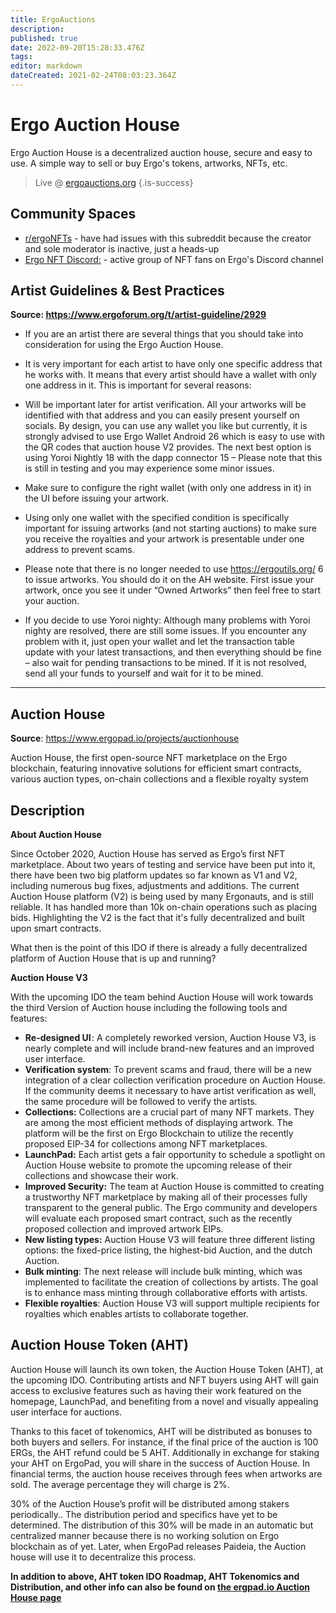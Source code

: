 ```yaml
---
title: ErgoAuctions
description: 
published: true
date: 2022-09-20T15:28:33.476Z
tags: 
editor: markdown
dateCreated: 2021-02-24T08:03:23.364Z
---
```


# Ergo Auction House

Ergo Auction House is a decentralized auction house, secure and easy to use. A simple way to sell or buy Ergo's tokens, artworks, NFTs, etc.

> Live @ [ergoauctions.org](http://ergoauctions.org)
{.is-success}


## Community Spaces

- [r/ergoNFTs](https://www.reddit.com/r/ergonfts) - have had issues with this subreddit because the creator and sole moderator is inactive, just a heads-up  
- [Ergo NFT Discord:](https://discord.gg/WsWpvbZwN2) - active group of NFT fans on Ergo's Discord channel

## Artist Guidelines & Best Practices


**Source: https://www.ergoforum.org/t/artist-guideline/2929**

- If you are an artist there are several things that you should take into consideration for using the Ergo Auction House.

- It is very important for each artist to have only one specific address that he works with. It means that every artist should have a wallet with only one address in it. This is important for several reasons:

- Will be important later for artist verification.
All your artworks will be identified with that address and you can easily present yourself on socials.
By design, you can use any wallet you like but currently, it is strongly advised to use Ergo Wallet Android 26 which is easy to use with the QR codes that auction house V2 provides. The next best option is using Yoroi Nightly 18 with the dapp connector 15 – Please note that this is still in testing and you may experience some minor issues.

- Make sure to configure the right wallet (with only one address in it) in the UI before issuing your artwork.

- Using only one wallet with the specified condition is specifically important for issuing artworks (and not starting auctions) to make sure you receive the royalties and your artwork is presentable under one address to prevent scams.

- Please note that there is no longer needed to use https://ergoutils.org/ 6 to issue artworks. You should do it on the AH website. First issue your artwork, once you see it under “Owned Artworks” then feel free to start your auction.

- If you decide to use Yoroi nighty:
Although many problems with Yoroi nighty are resolved, there are still some issues. If you encounter any problem with it, just open your wallet and let the transaction table update with your latest transactions, and then everything should be fine – also wait for pending transactions to be mined. If it is not resolved, send all your funds to yourself and wait for it to be mined.
-----
## **Auction House** 
**Source**: https://www.ergopad.io/projects/auctionhouse

Auction House, the first open-source NFT marketplace on the Ergo blockchain, featuring innovative solutions for efficient smart contracts, various auction types, on-chain collections and a flexible royalty system

**Description**
--------
**About Auction House**

Since October 2020, Auction House has served as Ergo’s first NFT marketplace. About two years of testing and service have been put into it, there have been two big platform updates so far known as V1 and V2, including numerous bug fixes, adjustments and additions. The current Auction House platform (V2) is being used by many Ergonauts, and is still reliable. It has handled more than 10k on-chain operations such as placing bids. Highlighting the V2 is the fact that it's fully decentralized and built upon smart contracts.

What then is the point of this IDO if there is already a fully decentralized platform of Auction House that is up and running?

**Auction House V3**

With the upcoming IDO the team behind Auction House will work towards the third Version of Auction house including the following tools and features:

- **Re-designed UI** : A completely reworked version, Auction House V3, is nearly complete and will include brand-new features and an improved user interface.
- **Verification system**: To prevent scams and fraud, there will be a new integration of a clear collection verification procedure on Auction House. If the community deems it necessary to have artist verification as well, the same procedure will be followed to verify the artists.
- **Collections:** Collections are a crucial part of many NFT markets. They are among the most efficient methods of displaying artwork. The platform will be the first on Ergo Blockchain to utilize the recently proposed EIP-34 for collections among NFT marketplaces.
- **LaunchPad:** Each artist gets a fair opportunity to schedule a spotlight on Auction House website to promote the upcoming release of their collections and showcase their work.
- **Improved Security:** The team at Auction House is committed to creating a trustworthy NFT marketplace by making all of their processes fully transparent to the general public. The Ergo community and developers will evaluate each proposed smart contract, such as the recently proposed collection and improved artwork EIPs.
- **New listing types:** Auction House V3 will feature three different listing options: the fixed-price listing, the highest-bid Auction, and the dutch Auction.
- **Bulk minting**: The next release will include bulk minting, which was implemented to facilitate the creation of collections by artists. The goal is to enhance mass minting through collaborative efforts with artists.
- **Flexible royalties**: Auction House V3 will support multiple recipients for royalties which enables artists to collaborate together.

**Auction House Token (AHT)**
-----

Auction House will launch its own token, the Auction House Token (AHT), at the upcoming IDO. Contributing artists and NFT buyers using AHT will gain access to exclusive features such as having their work featured on the homepage, LaunchPad, and benefiting from a novel and visually appealing user interface for auctions.

Thanks to this facet of tokenomics, AHT will be distributed as bonuses to both buyers and sellers. For instance, if the final price of the auction is 100 ERGs, the AHT refund could be 5 AHT. Additionally in exchange for staking your AHT on ErgoPad, you will share in the success of Auction House. In financial terms, the auction house receives through fees when artworks are sold. The average percentage they will charge is 2%.

30% of the Auction House’s profit will be distributed among stakers periodically.. The distribution period and specifics have yet to be determined. The distribution of this 30% will be made in an automatic but centralized manner because there is no working solution on Ergo blockchain as of yet. Later, when ErgoPad releases Paideia, the Auction house will use it to decentralize this process.

**In addition to above,  AHT token IDO Roadmap, AHT Tokenomics and Distribution, and other info can also be found on [the ergpad.io Auction House page](https://www.ergopad.io/projects/auctionhouse)** 
